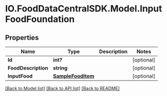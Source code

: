 # IO.FoodDataCentralSDK.Model.InputFoodFoundation
## Properties

Name | Type | Description | Notes
------------ | ------------- | ------------- | -------------
**Id** | **int?** |  | [optional] 
**FoodDescription** | **string** |  | [optional] 
**InputFood** | [**SampleFoodItem**](SampleFoodItem.md) |  | [optional] 

[[Back to Model list]](../README.md#documentation-for-models) [[Back to API list]](../README.md#documentation-for-api-endpoints) [[Back to README]](../README.md)

